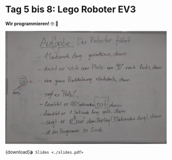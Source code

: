 # Tag 5 bis 8: Lego Roboter EV3

**Wir programmieren!** 🤓 📝

<img src="./lego-challenge-1.jpeg">

{download}`🎬 Slides <./slides.pdf>`

<!--
**Tag 5**

Heute geht es darum, dass du deine ersten Programme schreibst. Du hast letzte Woche schon gelernt was ein Algorithmus ist und was eine Anleitung ist, das werden wir vertiefen.

{download}`Slides <./Tag05_Einstieg_EV3.pptx.pdf>`

**Tag 7**

Heute werden wir das gelernte anwenden. Dafür gibt es ein Spielfeld, welches du im Klassenraum findest.

Deine Aufgabe für den ersten Teil des Vormittages wird sein:
* Schau dir das Spielfeld an
* Auf Youtube gibt es zu allen Aufgaben Erklärungen, schau dir die Videos an
* Suche dir eine der Aufgaben aus (gerne auch mit einer zweiten Person)
* beschreibe die Aufgabe
* schreibe eine Anleitung für den Roboter, noch nicht programmieren!
-->
